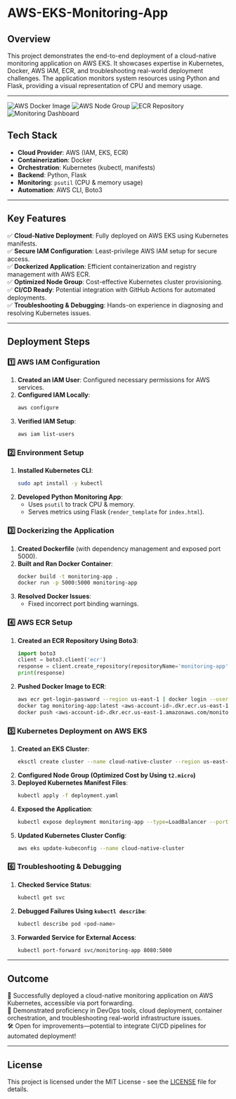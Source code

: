 # AWS-EKS-Monitoring-App

## Overview
This project demonstrates the end-to-end deployment of a cloud-native monitoring application on AWS EKS. It showcases expertise in Kubernetes, Docker, AWS IAM, ECR, and troubleshooting real-world deployment challenges. The application monitors system resources using Python and Flask, providing a visual representation of CPU and memory usage.

---
![AWS Docker Image](assets/aws-docker-img.png)
![AWS Node Group](assets/aws-node-group.png)
![ECR Repository](assets/ecr-repo.png)
![Monitoring Dashboard](assets/monitoring.png)

## Tech Stack
- **Cloud Provider**: AWS (IAM, EKS, ECR)
- **Containerization**: Docker
- **Orchestration**: Kubernetes (kubectl, manifests)
- **Backend**: Python, Flask
- **Monitoring**: `psutil` (CPU & memory usage)
- **Automation**: AWS CLI, Boto3

---

## Key Features
✅ **Cloud-Native Deployment**: Fully deployed on AWS EKS using Kubernetes manifests.  
✅ **Secure IAM Configuration**: Least-privilege AWS IAM setup for secure access.  
✅ **Dockerized Application**: Efficient containerization and registry management with AWS ECR.  
✅ **Optimized Node Group**: Cost-effective Kubernetes cluster provisioning.  
✅ **CI/CD Ready**: Potential integration with GitHub Actions for automated deployments.  
✅ **Troubleshooting & Debugging**: Hands-on experience in diagnosing and resolving Kubernetes issues.  

---

## Deployment Steps

### 1️⃣ AWS IAM Configuration
1. **Created an IAM User**: Configured necessary permissions for AWS services.
2. **Configured IAM Locally**:
   ```sh
   aws configure
   ```
3. **Verified IAM Setup**:
   ```sh
   aws iam list-users
   ```

### 2️⃣ Environment Setup
1. **Installed Kubernetes CLI**:
   ```sh
   sudo apt install -y kubectl
   ```
2. **Developed Python Monitoring App**:
   - Uses `psutil` to track CPU & memory.
   - Serves metrics using Flask (`render_template` for `index.html`).

### 3️⃣ Dockerizing the Application
1. **Created Dockerfile** (with dependency management and exposed port 5000).
2. **Built and Ran Docker Container**:
   ```sh
   docker build -t monitoring-app .
   docker run -p 5000:5000 monitoring-app
   ```
3. **Resolved Docker Issues**:
   - Fixed incorrect port binding warnings.

### 4️⃣ AWS ECR Setup
1. **Created an ECR Repository Using Boto3**:
   ```python
   import boto3
   client = boto3.client('ecr')
   response = client.create_repository(repositoryName='monitoring-app')
   print(response)
   ```
2. **Pushed Docker Image to ECR**:
   ```sh
   aws ecr get-login-password --region us-east-1 | docker login --username AWS --password-stdin <aws-account-id>.dkr.ecr.us-east-1.amazonaws.com
   docker tag monitoring-app:latest <aws-account-id>.dkr.ecr.us-east-1.amazonaws.com/monitoring-app:latest
   docker push <aws-account-id>.dkr.ecr.us-east-1.amazonaws.com/monitoring-app:latest
   ```

### 5️⃣ Kubernetes Deployment on AWS EKS
1. **Created an EKS Cluster**:
   ```sh
   eksctl create cluster --name cloud-native-cluster --region us-east-1
   ```
2. **Configured Node Group (Optimized Cost by Using `t2.micro`)**
3. **Deployed Kubernetes Manifest Files**:
   ```sh
   kubectl apply -f deployment.yaml
   ```
4. **Exposed the Application**:
   ```sh
   kubectl expose deployment monitoring-app --type=LoadBalancer --port=80 --target-port=5000
   ```
5. **Updated Kubernetes Cluster Config**:
   ```sh
   aws eks update-kubeconfig --name cloud-native-cluster
   ```

### 6️⃣ Troubleshooting & Debugging
1. **Checked Service Status**:
   ```sh
   kubectl get svc
   ```
2. **Debugged Failures Using `kubectl describe`**:
   ```sh
   kubectl describe pod <pod-name>
   ```
3. **Forwarded Service for External Access**:
   ```sh
   kubectl port-forward svc/monitoring-app 8080:5000
   ```

---

## Outcome
🚀 Successfully deployed a cloud-native monitoring application on AWS Kubernetes, accessible via port forwarding.  
📌 Demonstrated proficiency in DevOps tools, cloud deployment, container orchestration, and troubleshooting real-world infrastructure issues.  
🛠️ Open for improvements—potential to integrate CI/CD pipelines for automated deployment!

---

## License
This project is licensed under the MIT License - see the [LICENSE](LICENSE.txt) file for details.
